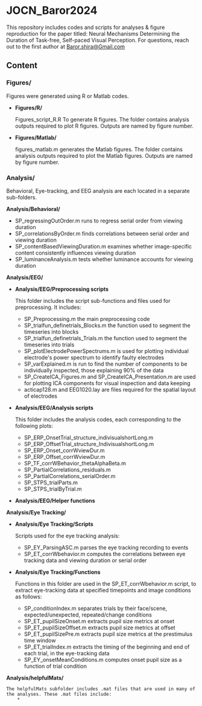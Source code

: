 # JOCN_Baror2024
This repository includes codes and scripts for analyses &amp; figure reproduction for the paper titled: Neural Mechanisms Determining the Duration of Task-free, Self-paced Visual Perception.
For questions, reach out to the first author at Baror.shira@Gmail.com

## Content

### Figures/
  
Figures were generated using R or Matlab codes.
  
- **Figures/R/**
            
	Figures_script_R.R To generate R figures. 
	The folder contains analysis outputs required to plot R figures. 
	Outputs are named by figure number.

- **Figures/Matlab/**
	    
	figures_matlab.m generates the Matlab figures.
	The folder contains analysis outputs required to plot the Matlab figures. 
	Outputs are named by figure number.
     
### Analysis/

Behavioral, Eye-tracking, and EEG analysis are each located in a separate sub-folders.

**Analysis/Behavioral/**

* SP_regressingOutOrder.m runs to regress serial order from viewing duration
* SP_correlationsByOrder.m finds correlations between serial order and viewing duration
* SP_contentBasedViewingDuration.m examines whether image-specific content consistently influences viewing duration
* SP_luminanceAnalysis.m tests whether luminance accounts for viewing duration
  
**Analysis/EEG/**
  
  - **Analysis/EEG/Preprocessing scripts**
    
    This folder includes the script sub-functions and files used for preprocessing. It includes:

	* SP_Preprocessing.m the main preprocessing code
	* SP_trialfun_definetrials_Blocks.m the function used to segment the timeseries into blocks
	* SP_trialfun_definetrials_Trials.m the function used to segment the timeseries into trials
	* SP_plotElectrodePowerSpectrums.m is used for plotting individual electrode's power spectrum to identify faulty electrodes
	* SP_varExplained.m is run to find the number of components to be individually inspected, those explaining 90% of the data 
	* SP_CreateICA_Figures.m and SP_CreateICA_Presentation.m are used for plotting ICA components for visual inspection and data keeping
	* acticap128.m and EEG1020.lay are files required for the spatial layout of electrodes
    	

  - **Analysis/EEG/Analysis scripts**

    This folder includes the analysis codes, each corresponding to the following plots:

	* SP_ERP_OnsetTrial_structure_indivisualshortLong.m
	* SP_ERP_OffsetTrial_structure_IndivisualshortLong.m
	* SP_ERP_Onset_corrWviewDur.m
	* SP_ERP_Offset_corrWviewDur.m
	* SP_TF_corrWBehavior_thetaAlphaBeta.m
	* SP_PartialCorrelations_residuals.m
	* SP_PartialCorrelations_serialOrder.m
	* SP_STPS_trialParts.m
	* SP_STPS_trialByTrial.m

    
  - **Analysis/EEG/Helper functions**

**Analysis/Eye Tracking/**

  - **Analysis/Eye Tracking/Scripts**

	Scripts used for the eye tracking analysis:

	* SP_EY_ParsingASC.m parses the eye tracking recording to events
	* SP_ET_corrWbehavior.m computes the correlations between eye tracking data and viewing duration or serial order

  - **Analysis/Eye Tracking/Functions**

	Functions in this folder are used in the SP_ET_corrWbehavior.m script, to extract eye-tracking data at specified timepoints and image conditions as follows:

	* SP_conditionIndex.m separates trials by their face/scene, expected/unexpected, repeated/change conditions
	* SP_ET_pupilSizeOnset.m extracts pupil size metrics at onset
	* SP_ET_pupilSizeOffset.m extracts pupil size metrics at offset
	* SP_ET_pupilSizePre.m extracts pupil size metrics at the prestimulus time window
	* SP_ET_trialIndex.m extracts the timing of the beginning and end of each trial, in the eye-tracking data
	* SP_EY_onsetMeanConditions.m computes onset pupil size as a function of trial condition

**Analysis/helpfulMats/**

	The helpfulMats subfolder includes .mat files that are used in many of the analyses. These .mat files include:
 		* 
